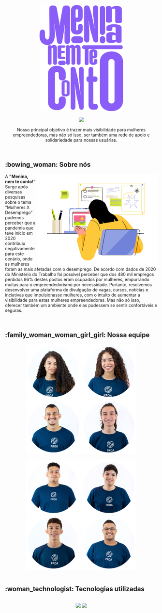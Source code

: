 
<!--Header-->
<div align="center"> 
  <img src="menina_nem_te_conto_tipo_outline.png" height="350">
  <br>
  <br>
    <img src="https://readme-typing-svg.herokuapp.com?size=35&duration=6000&color=F7F7F7&center=true&vCenter=true&width=450&lines=Menina%2C+nem+te+conto!">
</div>
<div align="center">
  <p>Nosso principal objetivo é trazer mais visibilidade para mulheres empreendedoras, mas não só isso, ser também uma rede de apoio e solidariedade para nossas usuárias.</p>
</div>

<br>

<!--Sobre nós-->
<div>
  <h2> :bowing_woman: Sobre nós</h2>
  <img align="right" src="juicy-girl-working-at-home.gif" height="300px">
  <div> 
     <p>A <b>"Menina, nem te conto!"</b> Surge após diversas pesquisas sobre o tema “Mulheres X Desemprego” pudemos perceber que a pandemia que teve início em 2020 			contribuiu negativamente para este cenário, onde as mulheres foram as mais afetadas com o desemprego. De acordo com dados de 2020 do Ministério do Trabalho foi 		possível perceber que dos 480 mil empregos perdidos 96% destes postos eram ocupados por mulheres, empurrando muitas para o empreendedorismo por necessidade. 			Portanto, resolvemos desenvolver uma plataforma de divulgação de vagas, cursos, notícias e inciativas que impulsionasse mulheres, com o intuito de aumentar a 			visibilidade para estas mulheres empreendedoras. Mas não só isso, oferecer também um ambiente onde elas pudessem se sentir confortáveis e seguras.
	 </p>
  </div>
</div>

<br>

<!--Nossa equipe -->
<div>
	<h2> :family_woman_woman_girl_girl: Nossa equipe </h2>
	<div align="center">
		<a href="https://www.linkedin.com/in/camily-vit%C3%B3ria/" target="_blank"><img src="Camilly.png" height="180"></a>
		<a href="https://www.linkedin.com/in/giullia-maria/" target="_blank"><img src="Giu.png" height="180"></a>
		<a href="https://www.linkedin.com/in/diego-ssantos/" target="_blank"><img src="Didi.png" height="180"></a>
		<a href="https://www.linkedin.com/in/matheus-silverio-silva/" target="_blank"><img src="Matheus.png" height="180"></a>
	</div>
	<br>
	<div align="center">
		<a href="https://www.linkedin.com/in/igor-viana-da-silva-839586234/" target="_blank"><img src="Igor.png" height="180"></a>
		<a href="https://www.linkedin.com/in/henriquesaraujo/" target="_blank"><img src="Henrique.png" height="180"></a>
		<a href="https://www.linkedin.com/in/lucaswaldes/" target="_blank"><img src="Lucas.png" height="180"></a>
		<a href="https://www.linkedin.com/in/pedro-henrique-541b221b9/" target="_blank"><img src="Pedro.png" height="180"></a>
	</div>
	
</div>

<br>

<!-- Tecnologias -->
<div> 
	
	
	
</div>

<div>
	<h2> :woman_technologist: Tecnologias utilizadas</h2>
	<br>
   	<div align="center">
 		<img src="https://img.icons8.com/ios/100/7936FC/html-5--v2.png"/>
		<title="Um T-Rex em exibição no Museu da Universidade de Manchester">
		<img src="https://img.icons8.com/ios/100/7936FC/css3.png"/>
 	
  </div>
